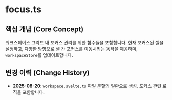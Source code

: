 # focus.ts

## 핵심 개념 (Core Concept)
워크스페이스 그리드 내 포커스 관리를 위한 함수들을 포함합니다. 현재 포커스된 셀을 설정하고, 다양한 방향으로 셀 간 포커스를 이동시키는 동작을 제공하며, `workspaceStore`를 업데이트합니다.

## 변경 이력 (Change History)
- **2025-08-20**: `workspace.svelte.ts` 파일 분할의 일환으로 생성. 포커스 관련 로직을 포함합니다.
